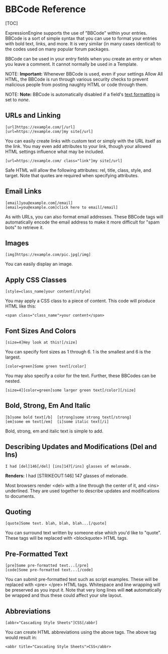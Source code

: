 <!--
    This source file is part of the open source project
    ExpressionEngine User Guide (https://github.com/ExpressionEngine/ExpressionEngine-User-Guide)

    @link      https://expressionengine.com/
    @copyright Copyright (c) 2003-2019, EllisLab Corp. (https://ellislab.com)
    @license   https://expressionengine.com/license Licensed under Apache License, Version 2.0
-->

# BBCode Reference

[TOC]

ExpressionEngine supports the use of "BBCode" within your entries. BBCode is a sort of simple syntax that you can use to format your entries with bold text, links, and more. It is very similar (in many cases identical) to the codes used on many popular forum packages.

BBCode can be used in your entry fields when you create an entry or when you leave a comment. It cannot normally be used in a Template.

NOTE: **Important:** Whenever BBCode is used, even if your settings Allow All HTML, the BBCode is run through various security checks to prevent malicious people from posting naughty HTML or code through them.

NOTE: **Note:** BBCode is automatically disabled if a field's [text formatting](general/text-formatting.md) is set to _none_.

## URLs and Linking

    [url]https://example.com/[/url]
    [url=https://example.com/]my site[/url]

You can easily create links with custom text or simply with the URL itself as the link. You may even add attributes to your link, though your allowed HTML settings influence what may be included.

    [url=https://example.com/ class="link"]my site[/url]

Safe HTML will allow the following attributes: rel, title, class, style, and target. Note that quotes are required when specifying attributes.

## Email Links

    [email]you@example.com[/email]
    [email=you@example.com]click here to email[/email]

As with URLs, you can also format email addresses. These BBCode tags will automatically encode the email address to make it more difficult for "spam bots" to retrieve it.

## Images

    [img]https://example.com/pic.jpg[/img]

You can easily display an image.

## Apply CSS Classes

    [style=class_name]your content[/style]

You may apply a CSS class to a piece of content. This code will produce HTML like this:

    <span class="class_name">your content</span>

## Font Sizes And Colors

    [size=4]Hey look at this![/size]

You can specify font sizes as 1 through 6. 1 is the smallest and 6 is the largest.

    [color=green]Some green text[/color]

You may also specify a color for the text. Further, these BBCodes can be nested.

    [size=4][color=green]some larger green text[/color][/size]

## Bold, Strong, Em And Italic

    [b]some bold text[/b]  [strong]some strong text[/strong]
    [em]some em text[/em]  [i]some italic text[/i]

Bold, strong, em and italic text is simple to add.

## Describing Updates and Modifications (Del and Ins)

    I had [del]146[/del] [ins]147[/ins] glasses of melonade.

**Renders:** I had \[STRIKEOUT:146\] 147 glasses of melonade.

Most browsers render &lt;del&gt; with a line through the center of it, and &lt;ins&gt; underlined. They are used together to describe updates and modifications to documents.

## Quoting

    [quote]Some text. blah, blah, blah...[/quote]

You can surround text written by someone else which you'd like to "quote". These tags will be replaced with &lt;blockquote&gt; HTML tags.

## Pre-Formatted Text

    [pre]Some pre-formatted text...[/pre]
    [code]Some pre-formatted text...[/code]

You can submit pre-formatted text such as script examples. These will be replaced with &lt;pre&gt; &lt;/pre&gt; HTML tags. Whitespace and line wrapping will be preserved as you input it. Note that very long lines will **not** automatically be wrapped and thus these could affect your site layout.

## Abbreviations

    [abbr="Cascading Style Sheets"]CSS[/abbr]

You can create HTML abbreviations using the above tags. The above tag would result in:

    <abbr title="Cascading Style Sheets">CSS</abbr>
